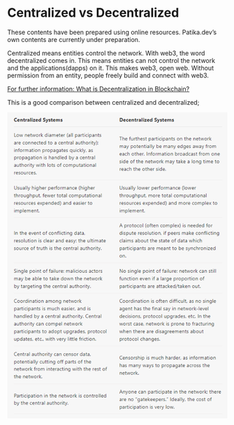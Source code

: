 # Centralized vs Decentralized

These contents have been prepared using online resources. Patika.dev’s own contents are currently under preparation.

Centralized means entities control the network. With web3, the word decentralized comes in. This means entities can not control the network and the applications(dapps) on it. This makes web3, open web. Without permission from an entity, people freely build and connect with web3.    

[For further information: What is Decentralization in Blockchain?](https://aws.amazon.com/tr/blockchain/decentralization-in-blockchain/#:~:text=In%20blockchain%2C%20decentralization%20refers%20to,thereof%20to%20a%20distributed%20network)


This is a good comparison between centralized and decentralized;

![images](https://raw.githubusercontent.com/Kodluyoruz/taskforce/main/Web3/centralizedvsdecentralized/figures/centralised%20vs%20decentralized.png)



